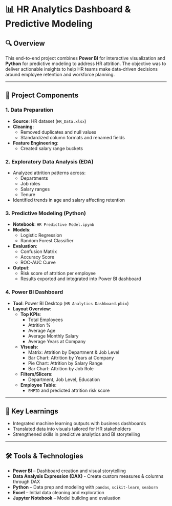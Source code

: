 # 📊 HR Analytics Dashboard & Predictive Modeling

## 🔍 Overview

This end-to-end project combines **Power BI** for interactive visualization and **Python** for predictive modeling to address HR attrition. The objective was to deliver actionable insights to help HR teams make data-driven decisions around employee retention and workforce planning.

---

## 🧱 Project Components

### 1. Data Preparation

- **Source**: HR dataset (`HR_Data.xlsx`)
- **Cleaning**:
  - Removed duplicates and null values
  - Standardized column formats and renamed fields
- **Feature Engineering**:
  - Created salary range buckets

### 2. Exploratory Data Analysis (EDA)

- Analyzed attrition patterns across:
  - Departments
  - Job roles
  - Salary ranges
  - Tenure
- Identified trends in age and salary affecting retention

### 3. Predictive Modeling (Python)

- **Notebook**: `HR Predictive Model.ipynb`
- **Models**:
  - Logistic Regression
  - Random Forest Classifier
- **Evaluation**:
  - Confusion Matrix
  - Accuracy Score
  - ROC-AUC Curve
- **Output**:
  - Risk score of attrition per employee
  - Results exported and integrated into Power BI dashboard

### 4. Power BI Dashboard

- **Tool**: Power BI Desktop (`HR Analytics Dashboard.pbix`)
- **Layout Overview**:
  - **Top KPIs**:
    - Total Employees
    - Attrition %
    - Average Age
    - Average Monthly Salary
    - Average Years at Company
  - **Visuals**:
    - Matrix: Attrition by Department & Job Level
    - Bar Chart: Attrition by Years at Company
    - Pie Chart: Attrition by Salary Range
    - Bar Chart: Attrition by Job Role
  - **Filters/Slicers**:
    - Department, Job Level, Education
  - **Employee Table**:
    - `EMPID` and predicted attrition risk score

---

## 🧠 Key Learnings

- Integrated machine learning outputs with business dashboards
- Translated data into visuals tailored for HR stakeholders
- Strengthened skills in predictive analytics and BI storytelling

---

## 🛠 Tools & Technologies

- **Power BI** – Dashboard creation and visual storytelling
- **Data Analysis Expression (DAX)** - Create custom measures & columns through DAX
- **Python** – Data prep and modeling with `pandas`, `scikit-learn`, `seaborn`
- **Excel** – Initial data cleaning and exploration
- **Jupyter Notebook** – Model building and evaluation

